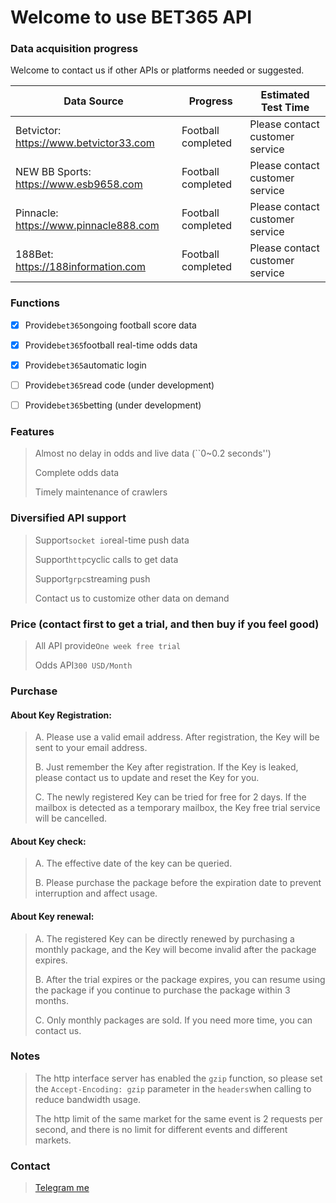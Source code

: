 # Welcome to use BET365 API



### Data acquisition progress
Welcome to contact us if other APIs or platforms needed or suggested.

| Data Source | Progress | Estimated Test Time |
| ------ | ------ | ------ |
| Betvictor: https://www.betvictor33.com | Football completed | Please contact customer service |
| NEW BB Sports: https://www.esb9658.com | Football completed | Please contact customer service |
| Pinnacle: https://www.pinnacle888.com | Football completed | Please contact customer service |
| 188Bet: https://188information.com | Football completed | Please contact customer service |



### Functions

- [X] Provide``bet365``ongoing football score data
- [X] Provide``bet365``football real-time odds data
- [X] Provide``bet365``automatic login
- [ ] Provide``bet365``read code (under development)
- [ ] Provide``bet365``betting (under development)



### Features

> Almost no delay in odds and live data (``0~0.2 seconds'')
>
> Complete odds data
>
> Timely maintenance of crawlers



### Diversified API support

> Support``socket io``real-time push data
>
> Support``http``cyclic calls to get data
>
> Support``grpc``streaming push
>
> Contact us to customize other data on demand




### Price (contact first to get a trial, and then buy if you feel good)

> All API provide``One week free trial``
>
> Odds API``300 USD/Month``




### Purchase

#### About Key Registration:

> A. Please use a valid email address. After registration, the Key will be sent to your email address.
>
> B. Just remember the Key after registration. If the Key is leaked, please contact us to update and reset the Key for you.
>
> C. The newly registered Key can be tried for free for 2 days. If the mailbox is detected as a temporary mailbox, the Key free trial service will be cancelled.



#### About Key check:

> A. The effective date of the key can be queried. 
>
> B. Please purchase the package before the expiration date to prevent interruption and affect usage.



#### About Key renewal:

> A. The registered Key can be directly renewed by purchasing a monthly package, and the Key will become invalid after the package expires.
>
> B. After the trial expires or the package expires, you can resume using the package if you continue to purchase the package within 3 months.
>
> C. Only monthly packages are sold. If you need more time, you can contact us.



### Notes
> The http interface server has enabled the ``gzip`` function, so please set the ``Accept-Encoding: gzip`` parameter in the ``headers``when calling to reduce bandwidth usage.
>
> The http limit of the same market for the same event is 2 requests per second, and there is no limit for different events and different markets.



### Contact

> [Telegram me](https://t.me/OHR_SOY)
